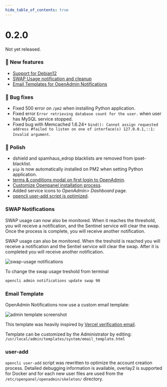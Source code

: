 ```yaml
--- 
hide_table_of_contents: true
---
```



# 0.2.0

Not yet released.


### 🚀 New features
- [Support for Debian12](https://openpanel.co/blog/openpanel-supports-debian12/)
- [SWAP Usage notification and cleanup](#swap-notifications)
- [Email Templates for OpenAdmin Notifications](#email-template)

### 🐛 Bug fixes
- Fixed 500 error on `/pm2` when installing Python application.
- Fixed error `Error retrieving database count for the user.` when user has MySQL service stopped.
- Fixed bug with Memcached 1.6.24+ `bind(): Cannot assign requested address #failed to listen on one of interface(s) 127.0.0.1,::1: Invalid argument`.

### 💅 Polish
- dshield and spamhaus_edrop blacklists are removed from ipset-blacklist.
- `pip` is now automatically installed on PM2 when setting Python application.
- [terms & conditions modal on first login to OpenAdmin](https://i.postimg.cc/L5JKBzKV/image.png).
- [Customize Openpanel installation process](https://openpanel.co/install).
- Added service icons to *OpenAdmin> Dashboard* page.
- [opencli user-add script is optimized](#user-add).



### SWAP Notifications

SWAP usage can now also be monitored. When it reaches the threshold, you will receive a notification, and the Sentinel service will clear the swap. Once the process is complete, you will receive another notification.

SWAP usage can also be monitored. When the treshold is reached you will receive a notification and the Sentiel service will clear the swap. After it is completed you will receive another notification.

![swap-usage notifications](https://i.postimg.cc/nLTK7LbH/image.png)

To change the swap usage treshold from terminal
```bash
opencli admin notifications update swap 90
```


### Email Template

OpenAdmin Notifications now use a custom email template:

![admin template screenshot](https://i.postimg.cc/633XNKkH/image.png)

This template was heavily inspired by [Vercel verification email](https://www.saasframe.io/examples/vercel-verification-email).

Template can be customized by the Administrator by editing: `/usr/local/admin/templates/system/email_template.html`



### user-add

`opencli user-add` script was rewritten to optimize the account creation process. Detailed debugging information is available, overlay2 is supported for Docker and for each new user files are used from the  `/etc/openpanel/openadmin/skeleton/` directory.



